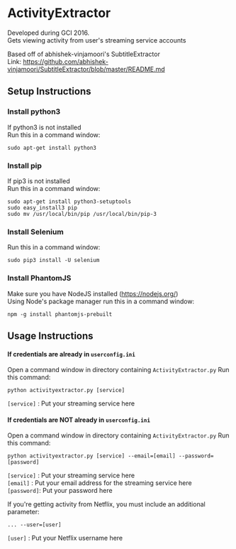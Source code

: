 # ActivityExtractor
Developed during GCI 2016. <br>
Gets viewing activity from user's streaming service accounts <br>

Based off of abhishek-vinjamoori's SubtitleExtractor <br>
Link: https://github.com/abhishek-vinjamoori/SubtitleExtractor/blob/master/README.md

## Setup Instructions
### Install python3

If python3 is not installed <br>
Run this in a command window:
```
sudo apt-get install python3
```
### Install pip
If pip3 is not installed <br>
Run this in a command window:
```
sudo apt-get install python3-setuptools
sudo easy_install3 pip
sudo mv /usr/local/bin/pip /usr/local/bin/pip-3
```
### Install Selenium
Run this in a command window:
```
sudo pip3 install -U selenium
```
### Install PhantomJS
Make sure you have NodeJS installed (https://nodejs.org/)<br>
Using Node's package manager run this in a command window:
```
npm -g install phantomjs-prebuilt
```

## Usage Instructions
#### If credentials are already in `userconfig.ini`
Open a command window in directory containing `ActivityExtractor.py`
Run this command:
```
python activityextractor.py [service]
```
`[service]` : Put your streaming service here <br>

#### If credentials are NOT already in `userconfig.ini`
Open a command window in directory containing `ActivityExtractor.py`
Run this command:
```
python activityextractor.py [service] --email=[email] --password=[password]
```
`[service]` : Put your streaming service here <br>
`[email]`   : Put your email address for the streaming service here <br>
`[password]`: Put your password here <br>

If you're getting activity from Netflix, you must include an additional parameter:
```
... --user=[user]
```
`[user]`    : Put your Netflix username here
